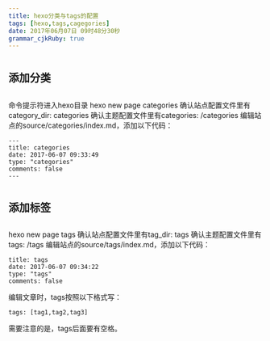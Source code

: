 ```yaml
---
title: hexo分类与tags的配置
tags: [hexo,tags,cagegories]
date: 2017年06月07日 09时48分30秒
grammar_cjkRuby: true
---
```

# <h2>添加分类<h2>
命令提示符进入hexo目录
hexo new page categories
确认站点配置文件里有category_dir: categories
确认主题配置文件里有categories: /categories
编辑站点的source/categories/index.md，添加以下代码：

``` stylus
---
title: categories
date: 2017-06-07 09:33:49
type: "categories"
comments: false
---
```
# <h2>添加标签<h2>
hexo new page tags
确认站点配置文件里有tag_dir: tags
确认主题配置文件里有tags: /tags
编辑站点的source/tags/index.md，添加以下代码：

``` stylus
title: tags
date: 2017-06-07 09:34:22
type: "tags"
comments: false
```
编辑文章时，tags按照以下格式写：

``` stylus
tags: [tag1,tag2,tag3]
```
需要注意的是，tags后面要有空格。




